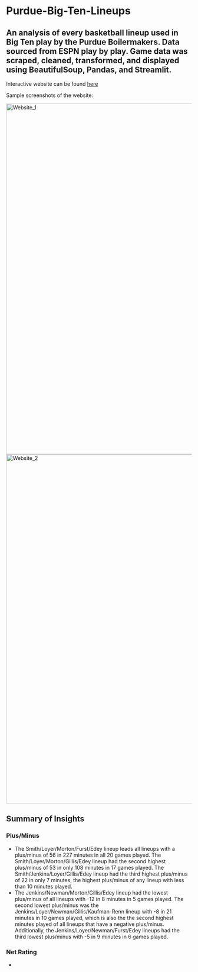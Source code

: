 # Purdue-Big-Ten-Lineups
## An analysis of every basketball lineup used in Big Ten play by the Purdue Boilermakers. Data sourced from ESPN play by play. Game data was scraped, cleaned, transformed, and displayed using BeautifulSoup, Pandas, and Streamlit.

Interactive website can be found [here](https://purdue-big-ten-lineups.streamlit.app/)

Sample screenshots of the website:

<img width="949" alt="Website_1" src="https://github.com/d-fuqua/Purdue-Big-Ten-Lineups/assets/68402521/b8bbfac4-3605-486e-bd6b-7bdd76d1ce45">
 
<img width="945" alt="Website_2" src="https://github.com/d-fuqua/Purdue-Big-Ten-Lineups/assets/68402521/7cb61a11-0be7-47d4-9183-5410805f47e7">

## Summary of Insights
### Plus/Minus
- The Smith/Loyer/Morton/Furst/Edey lineup leads all lineups with a plus/minus of 56 in 227 minutes in all 20 games played. The Smith/Loyer/Morton/Gillis/Edey lineup had the second highest plus/minus of 53 in only 108 minutes in 17 games played. The Smith/Jenkins/Loyer/Gillis/Edey lineup had the third highest plus/minus of 22 in only 7 minutes, the highest plus/minus of any lineup with less than 10 minutes played.
- The Jenkins/Newman/Morton/Gillis/Edey lineup had the lowest plus/minus of all lineups with -12 in 8 minutes in 5 games played. The second lowest plus/minus was the Jenkins/Loyer/Newman/Gillis/Kaufman-Renn lineup with -8 in 21 minutes in 10 games played, which is also the the second highest minutes played of all lineups that have a negative plus/minus. Additionally, the Jenkins/Loyer/Newman/Furst/Edey lineups had the third lowest plus/minus with -5 in 9 minutes in 6 games played.

### Net Rating
-
